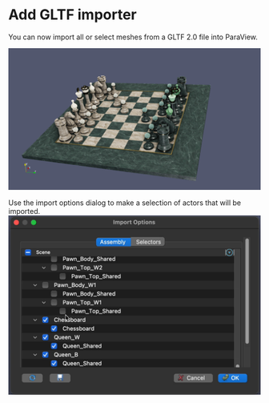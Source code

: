 # Add GLTF importer

You can now import all or select meshes from a GLTF 2.0 file into ParaView.

![gltf-scene](gltf-scene.png)

Use the import options dialog to make a selection of actors that will be imported.
![gltf-scene-import-options-dialog](gltf-scene-import-options-dialog.png)
